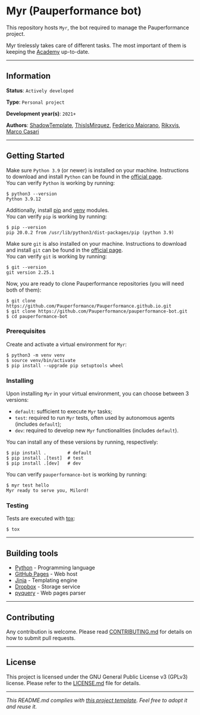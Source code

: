 # Myr (Pauperformance bot)

This repository hosts `Myr`, the bot required to manage the Pauperformance project.

Myr tirelessly takes care of different tasks.
The most important of them is keeping the [Academy](https://pauperformance.com/) up-to-date.

---
## Information

**Status**: `Actively developed`

**Type**: `Personal project`

**Development year(s)**: `2021+`

**Authors**: [ShadowTemplate](https://github.com/ShadowTemplate), [ThisIsMirquez](https://github.com/ThisIsMirquez), [Federico Maiorano](https://github.com/fedemaiorano), [Rikxvis](https://github.com/Rikxvis), [Marco Casari](https://github.com/mirasac)

---
## Getting Started

Make sure `Python 3.9` (or newer) is installed on your machine.
Instructions to download and install `Python` can be found in the [official page](https://www.python.org/downloads/).  
You can verify `Python` is working by running:
```
$ python3 --version
Python 3.9.12
```
Additionally, install [pip](https://pip.pypa.io/en/stable/installation/) and [venv](https://packaging.python.org/guides/installing-using-pip-and-virtual-environments/) modules.  
You can verify `pip` is working by running:
```
$ pip --version
pip 20.0.2 from /usr/lib/python3/dist-packages/pip (python 3.9)
```

Make sure `git` is also installed on your machine.
Instructions to download and install `git` can be found in the [official page](https://git-scm.com/downloads).  
You can verify `git` is working by running:
```
$ git --version
git version 2.25.1
```

Now, you are ready to clone Pauperformance repositories (you will need both of them):
```
$ git clone https://github.com/Pauperformance/Pauperformance.github.io.git
$ git clone https://github.com/Pauperformance/pauperformance-bot.git
$ cd pauperformance-bot
```

### Prerequisites

Create and activate a virtual environment for `Myr`:
```
$ python3 -m venv venv
$ source venv/bin/activate
$ pip install --upgrade pip setuptools wheel
```

### Installing

Upon installing `Myr` in your virtual environment, you can choose between 3 versions:
* `default`: sufficient to execute `Myr` tasks;
* `test`: required to run `Myr` tests, often used by autonomous agents (includes `default`);
* `dev`: required to develop new `Myr` functionalities (includes `default`).

You can install any of these versions by running, respectively:
```
$ pip install .        # default
$ pip install .[test]  # test
$ pip install .[dev]   # dev
```
You can verify `pauperformance-bot` is working by running:
```
$ myr test hello
Myr ready to serve you, Milord!
```

### Testing

Tests are executed with [tox](https://tox.wiki/):

```
$ tox
```
---

## Building tools

* [Python](https://www.python.org/) - Programming language
* [GitHub Pages](https://pages.github.com/) - Web host
* [Jinja](https://jinja.palletsprojects.com/) - Templating engine
* [Dropbox](https://www.dropbox.com/) - Storage service
* [pyquery](https://github.com/gawel/pyquery/) - Web pages parser

---
## Contributing

Any contribution is welcome.
Please read [CONTRIBUTING.md](CONTRIBUTING.md) for details on how to submit pull requests.

---
## License

This project is licensed under the GNU General Public License v3 (GPLv3) license.
Please refer to the [LICENSE.md](LICENSE.md) file for details.

---
*This README.md complies with [this project template](https://github.com/ShadowTemplate/project-template).
Feel free to adopt it and reuse it.*
